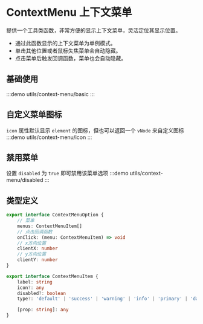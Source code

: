 # ContextMenu 上下文菜单

提供一个工具类函数，非常方便的显示上下文菜单，灵活定位其显示位置。

- 通过此函数显示的上下文菜单为单例模式。
- 单击其他位置或者鼠标失焦菜单会自动隐藏。
- 点击菜单后触发回调函数，菜单也会自动隐藏。

## 基础使用

:::demo
utils/context-menu/basic
:::

## 自定义菜单图标

`icon` 属性默认显示 `element` 的图标，但也可以返回一个 `vNode` 来自定义图标
:::demo
utils/context-menu/icon
:::

## 禁用菜单

设置 `disabled` 为 `true` 即可禁用该菜单选项
:::demo
utils/context-menu/disabled
:::

## 类型定义

```ts
export interface ContextMenuOption {
    // 菜单
    menus: ContextMenuItem[]
    // 点击回调函数
    onClick: (menu: ContextMenuItem) => void
    // x方向位置
    clientX: number
    // y方向位置
    clientY: number
}

export interface ContextMenuItem {
    label: string
    icon?: any
    disabled?: boolean
    type?: 'default' | 'success' | 'warning' | 'info' | 'primary' | 'danger'

    [prop: string]: any
}
```
